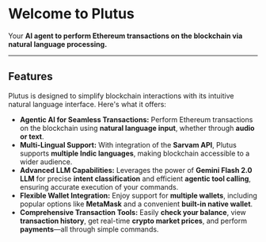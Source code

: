 
# Welcome to Plutus

Your **AI agent to perform Ethereum transactions on the blockchain via natural language processing.**

---

## Features

Plutus is designed to simplify blockchain interactions with its intuitive natural language interface. Here's what it offers:

* **Agentic AI for Seamless Transactions:** Perform Ethereum transactions on the blockchain using **natural language input**, whether through **audio or text**.
* **Multi-Lingual Support:** With integration of the **Sarvam API**, Plutus supports **multiple Indic languages**, making blockchain accessible to a wider audience.
* **Advanced LLM Capabilities:** Leverages the power of **Gemini Flash 2.0 LLM** for precise **intent classification** and efficient **agentic tool calling**, ensuring accurate execution of your commands.
* **Flexible Wallet Integration:** Enjoy support for **multiple wallets**, including popular options like **MetaMask** and a convenient **built-in native wallet**.
* **Comprehensive Transaction Tools:** Easily **check your balance**, view **transaction history**, get real-time **crypto market prices**, and perform **payments**—all through simple commands.
